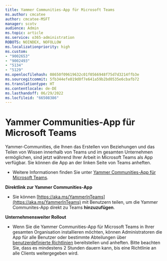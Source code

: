 ```yaml
---
title: Yammer Communities-App für Microsoft Teams
ms.author: cmcatee
author: cmcatee-MSFT
manager: scotv
audience: Admin
ms.topic: article
ms.service: o365-administration
ROBOTS: NOINDEX, NOFOLLOW
ms.localizationpriority: high
ms.custom:
- "9002653"
- "9002493"
- "5134"
- "5129"
ms.openlocfilehash: 08650f09619632c01f0566948f75d7d3214ffb3e
ms.sourcegitcommit: 5fb344efe019d0f7e641a59b2bd0535e6cbafb72
ms.translationtype: HT
ms.contentlocale: de-DE
ms.lasthandoff: 06/29/2022
ms.locfileid: "66508386"
---
```

# <a name="yammer-communities-app-for-microsoft-teams"></a>Yammer Communities-App für Microsoft Teams

Yammer-Communities, die Ihnen das Erstellen von Beziehungen und das Teilen von Wissen innerhalb von Teams und im gesamten Unternehmen ermöglichen, sind jetzt während Ihrer Arbeit in Microsoft Teams als App verfügbar. Sie können die App an der linken Seite von Teams anheften. 

- Weitere Informationen finden Sie unter [Yammer Communities-App für Microsoft Teams](https://go.microsoft.com/fwlink/?linkid=2127757&clcid=0x409).

**Direktlink zur Yammer Communities-App**

- Sie können [https://aka.ms/YammerInTeams](https://aka.ms/YammerInTeams) mit Benutzern teilen, um die Yammer Communites-App direkt zu Teams **hinzuzufügen**.

**Unternehmensweiter Rollout**

- Wenn Sie die Yammer Communities-App für Microsoft Teams in Ihrer gesamten Organisation installieren möchten, können Administratoren die App für alle Benutzer oder bestimmte Abteilungen über [benutzerdefinierte Richtlinien](https://docs.microsoft.com/microsoftteams/manage-apps) bereitstellen und anheften. Bitte beachten Sie, dass es mindestens 2 Stunden dauern kann, bis eine Richtlinie an alle Clients weitergegeben wird.
